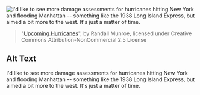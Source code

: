 ![I'd like to see more damage assessments for hurricanes hitting New York and flooding Manhattan -- something like the 1938 Long Island Express, but aimed a bit more to the west.  It's just a matter of time.](https://imgs.xkcd.com/comics/upcoming_hurricanes.png)
> "[Upcoming Hurricanes](https://xkcd.com/453/)", by Randall Munroe, licensed under Creative Commons Attribution-NonCommercial 2.5 License

## Alt Text
I'd like to see more damage assessments for hurricanes hitting New York and flooding Manhattan -- something like the 1938 Long Island Express, but aimed a bit more to the west.  It's just a matter of time.
